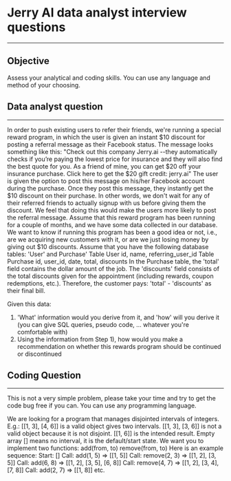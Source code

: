 # Jerry AI data analyst interview questions
***

## Objective
Assess your analytical and coding skills. You can use any language and method of your choosing.


## Data analyst question
***
In order to push existing users to refer their friends, we're running a special reward program, in which the user is given an instant $10 discount for posting a referral message as their Facebook status. 
The message looks something like this:
"Check out this company Jerry.ai --they automatically checks if you’re paying the lowest price for insurance and they will also find the best quote for you. As a friend of mine, you can get $20 off your insurance purchase. Click here to get the $20 gift credit: ​jerry.ai​"
The user is given the option to post this message on his/her Facebook account during the purchase. Once they post this message, they instantly get the $10 discount on their purchase. In other words, we don't wait for any of their referred friends to actually signup with us before giving them the discount. We feel that doing this would make the users more likely to post the referral message.
Assume that this reward program has been running for a couple of months, and we have some data collected in our database. We want to know if running this program has been a good idea or not, i.e., are we acquiring new customers with it, or are we just losing money by giving out $10 discounts.
Assume that you have the following database tables: 'User' and Purchase'
Table User
id, name, referring_user_id
Table Purchase
id, user_id, date, total, discounts
In the Purchase table, the 'total' field contains the dollar amount of the job. The 'discounts' field consists of the total discounts given for the appointment (including rewards, coupon redemptions, etc.). Therefore, the customer pays: 'total' - 'discounts' as their final bill.

Given this data:
1) 'What' information would you derive from it, and 'how' will you derive it (you can give SQL queries, pseudo code, ... whatever you're comfortable with)
2) Using the information from Step 1), how would you make a recommendation on whether this rewards program should be continued or discontinued


## Coding Question
***
This is not a very simple problem, please take your time and try to get the code bug free if you can. You can use any programming language.

We are looking for a program that manages disjointed intervals of integers. E.g.: [[1, 3], [4, 6]] is a valid object gives two intervals. [[1, 3], [3, 6]] is not a valid object because it is not disjoint. [[1, 6]] is the intended result.
Empty array [] means no interval, it is the default/start state. We want you to implement two functions:
add(from, to) remove(from, to)
Here is an example sequence:
Start: []
Call: add(1, 5) => [[1, 5]]
Call: remove(2, 3) => [[1, 2], [3, 5]]
Call: add(6, 8) => [[1, 2], [3, 5], [6, 8]] Call: remove(4, 7) => [[1, 2], [3, 4], [7, 8]] Call: add(2, 7) => [[1, 8]] etc.

